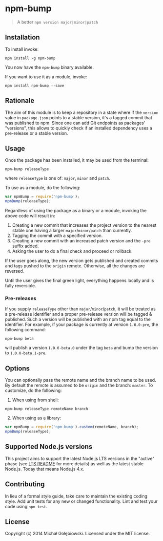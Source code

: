 # npm-bump

> A better `npm version major|minor|patch`

<!--
[![Build Status](https://travis-ci.org/mzgol/npm-bump.svg?branch=master)](https://travis-ci.org/mzgol/npm-bump)
[![Build status](https://ci.appveyor.com/api/projects/status/3lddln8y5hvn5pq0/branch/master?svg=true)](https://ci.appveyor.com/project/mzgol/npm-bump/branch/master)
-->

## Installation

To install invoke:
```shell
npm install -g npm-bump
```
You now have the `npm-bump` binary available.

If you want to use it as a module, invoke:

```shell
npm install npm-bump --save
```

## Rationale

The aim of this module is to keep a repository in a state where if the `version` value in `package.json` points to a stable version, it's a tagged commit that was published to npm. Since one can add Git endpoints as packages' "versions", this allows to quickly check if an installed dependency uses a pre-release or a stable version.

## Usage

Once the package has been installed, it may be used from the terminal:

```shell
npm-bump releaseType
```

where `releaseType` is one of: `major`, `minor` and `patch`.

To use as a module, do the following:

```js
var npmBump = require('npm-bump');
npmBump(releaseType);
```

Regardless of using the package as a binary or a module, invoking the above code will result in:

1. Creating a new commit that increases the project version to the nearest stable one having a larger `major`/`minor`/`patch` than currently.
2. Tagging the commit with a specified version.
3. Creating a new commit with an increased patch version and the `-pre` suffix added.
4. Asking the user to do a final check and proceed or rollback.

If the user goes along, the new version gets published and created commits and tags pushed to the `origin` remote. Otherwise, all the changes are reversed.

Until the user gives the final green light, everything happens locally and is fully reversible.

### Pre-releases

If you supply `releaseType` other than `major`/`minor`/`patch`, it will be treated as a pre-release identifier and a proper pre-release version will be tagged & published. Such a version will be published with an npm tag equal to the identifier. For example, if your package is currently at version `1.0.0-pre`, the following command:

```shell
npm-bump beta
```

will publish a version `1.0.0-beta.0` under the tag `beta` and bump the version to `1.0.0-beta.1-pre`.


## Options

You can optionally pass the remote name and the branch name to be used. By default the remote is assumed to be `origin` and the branch: `master`. To customize, do the following:

1. When using from shell:
```shell
npm-bump releaseType remoteName branch
```
2. When using as a library:
```js
var npmBump = require('npm-bump').custom(remoteName, branch);
npmBump(releaseType);
```

## Supported Node.js versions
This project aims to support the latest Node.js LTS versions in the "active" phase (see [LTS README](https://github.com/nodejs/LTS/blob/master/README.md) for more details) as well as the latest stable Node.js. Today that means Node.js 4.x.

## Contributing
In lieu of a formal style guide, take care to maintain the existing coding style. Add unit tests for any new or changed functionality. Lint and test your code using `npm test`.

## License
Copyright (c) 2014 Michał Gołębiowski. Licensed under the MIT license.

